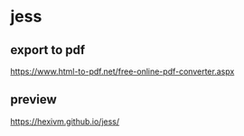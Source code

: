 # jess
## export to pdf
https://www.html-to-pdf.net/free-online-pdf-converter.aspx

## preview
https://hexivm.github.io/jess/
